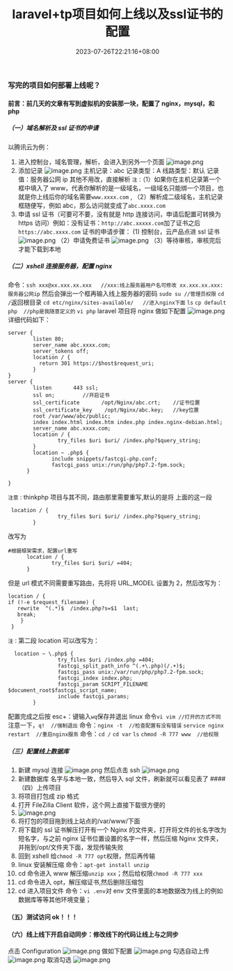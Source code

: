 ﻿---
title: "laravel+tp项目如何上线以及ssl证书的配置"
date: 2023-07-26T22:21:16+08:00
draft: true
---

### 写完的项目如何部署上线呢？

#### 前言：前几天的文章有写到虚拟机的安装那一块，配置了 nginx，mysql，和 php

##### （一）域名解析及 ssl 证书的申请

以腾讯云为例：

1.  进入控制台，域名管理，解析，会进入到另外一个页面
    ![image.png](https://imgconvert.csdnimg.cn/aHR0cHM6Ly91cGxvYWQtaW1hZ2VzLmppYW5zaHUuaW8vdXBsb2FkX2ltYWdlcy8xODgyMDk3NS04MjFhN2U3NDFjMDk2N2FhLnBuZw)
2.  添加记录
    ![image.png](https://imgconvert.csdnimg.cn/aHR0cHM6Ly91cGxvYWQtaW1hZ2VzLmppYW5zaHUuaW8vdXBsb2FkX2ltYWdlcy8xODgyMDk3NS01ODZlM2FjYjFjNTYzMzY5LnBuZw)
    主机记录：abc
    记录类型：A
    线路类型：默认
    记录值：服务器公网 ip
    其他不用改，直接解析
    `注：`（1）如果你在主机记录第一个框中填入了 www，代表你解析的是一级域名，一级域名只能绑一个项目，也就是你上线后你的域名需要`www.xxxx.com` ,
    （2）解析成二级域名，主机记录框随便写，例如 abc，那么访问就变成了`abc.xxxx.com`
3.  申请 ssl 证书（可要可不要，没有就是 http 连接访问，申请后配置可转换为 https 访问）例如：没有证书：`http://abc.xxxxx.com`加了证书之后`https://abc.xxxx.com`
    证书的申请步骤：
    (1) 控制台，云产品点进 ssl 证书
    ![image.png](https://imgconvert.csdnimg.cn/aHR0cHM6Ly91cGxvYWQtaW1hZ2VzLmppYW5zaHUuaW8vdXBsb2FkX2ltYWdlcy8xODgyMDk3NS1hODQ3ZjJhMGFiNzNmYTVmLnBuZw)
    （2）申请免费证书
    ![image.png](https://imgconvert.csdnimg.cn/aHR0cHM6Ly91cGxvYWQtaW1hZ2VzLmppYW5zaHUuaW8vdXBsb2FkX2ltYWdlcy8xODgyMDk3NS0yMDc5OTVmZjI1ZmJlZWFlLnBuZw)
    （3）等待审核，审核完后才能下载到本地

##### （二）xshell 连接服务器，配置 nginx

命令：`ssh xxx@xx.xxx.xx.xxx   //xxx:线上服务器用户名可修改 xx.xxx.xx.xxx:服务器公网ip` 然后会弹出一个框再输入线上服务器的密码
`sudo su //管理员权限`
`cd /`返回根目录
`cd etc/nginx/sites-available/   //进入nginx下面`
`ls`
`cp default php  //php是我随意定义的`
`vi php`
laravel 项目将 nginx 做如下配置
![image.png](https://imgconvert.csdnimg.cn/aHR0cHM6Ly91cGxvYWQtaW1hZ2VzLmppYW5zaHUuaW8vdXBsb2FkX2ltYWdlcy8xODgyMDk3NS0wNzk0YTNhNDMxOWRlMjg0LnBuZw)
详细代码如下：

```
server {
        listen 80;
        server_name abc.xxxx.com;
        server_tokens off;
        location / {
          return 301 https://$host$request_uri;
        }
}
server {
        listen       443 ssl;
        ssl on;         //开启证书
        ssl_certificate       /opt/Nginx/abc.crt;    //证书位置
        ssl_certificate_key    /opt/Nginx/abc.key;   //key位置
        root /var/www/abc/public;
        index index.html index.htm index.php index.nginx-debian.html;
        server_name abc.xxxx.com;
        location / {
                try_files $uri $uri/ /index.php?$query_string;
        }
        location ~ .php$ {
              include snippets/fastcgi-php.conf;
              fastcgi_pass unix:/run/php/php7.2-fpm.sock;
      }

}
```

`注意：`thinkphp 项目与其不同，路由那里需要重写,默认的是将
上面的这一段

```
 location / {
                try_files $uri $uri/ /index.php?$query_string;
        }
```

改写为

```
#根据框架需求，配置url重写
      location / {
              try_files $uri $uri/ =404;
      }
```

但是 url 模式不同需要重写路由，先将将 URL_MODEL 设置为 2，然后改写为：

```
location / {
if (!-e $request_filename) {
   rewrite  ^(.*)$  /index.php?s=$1  last;
   break;
    }
 }
```

`注：`第二段 location 可以改写为：

```
  location ~ \.php$ {
                try_files $uri /index.php =404;
                fastcgi_split_path_info ^(.+\.php)(/.+)$;
                fastcgi_pass unix:/var/run/php/php7.2-fpm.sock;
                fastcgi_index index.php;
                fastcgi_param SCRIPT_FILENAME $document_root$fastcgi_script_name;
                include fastcgi_params;
        }
```

配置完成之后按 esc+：键输入`wq`保存并退出 linux 命令`vi vim //打开的方式不同` 注意一下，`q!  //强制退出`
命令：`nginx -t  //检查配置有没有错误`
`service nginx restart  //重启nginx服务`
命令：`cd /`
`cd var`
`ls`
`chmod -R 777 www  //给权限`

##### （三）配置线上数据库

1.  新建 mysql 连接
    ![image.png](https://imgconvert.csdnimg.cn/aHR0cHM6Ly91cGxvYWQtaW1hZ2VzLmppYW5zaHUuaW8vdXBsb2FkX2ltYWdlcy8xODgyMDk3NS1jODQ0YmIwODA0Y2M4Y2ZlLnBuZw)
    然后点击 ssh
    ![image.png](https://imgconvert.csdnimg.cn/aHR0cHM6Ly91cGxvYWQtaW1hZ2VzLmppYW5zaHUuaW8vdXBsb2FkX2ltYWdlcy8xODgyMDk3NS1hNDQwNmVmN2U1MzNkODAzLnBuZw)
2.  新建数据库 名字与本地一致，然后导入 sql 文件，刷新就可以看见表了 ####（四）上传项目
3.  将项目打包成 zip 格式
4.  打开 FileZilla Client 软件，这个网上直接下载很方便的
5.  ![image.png](https://imgconvert.csdnimg.cn/aHR0cHM6Ly91cGxvYWQtaW1hZ2VzLmppYW5zaHUuaW8vdXBsb2FkX2ltYWdlcy8xODgyMDk3NS1hYmJkOGE3YTFmYzliNzg1LnBuZw)
6.  将打包的项目拖到线上站点的/var/www/下面
7.  将下载的 ssl 证书解压打开有一个 Nginx 的文件夹，打开将文件的长名字改为短名字，与之前 nginx 证书位置设置的名字一样，然后压缩 Nginx 文件夹，并拖到/opt/文件夹下面，发现传输失败
8.  回到 xshell 给`chmod -R 777 opt`权限，然后再传输
9.  linux 安装解压缩 命令：`apt-get install unzip`
10. cd 命令进入 www 解压缩`unzip xxx`；然后给权限`chmod -R 777 xxx`
11. cd 命令进入 opt，解压缩证书,然后删除压缩包
12. cd 进入项目文件 命令：`vi .env`对 env 文件里面的本地数据改为线上的例如数据库等等其他环境变量；

#### （五）测试访问 ok！！！

#### （六）线上线下开启自动同步：修改线下的代码让线上与之同步

点击 Configuration
![image.png](https://imgconvert.csdnimg.cn/aHR0cHM6Ly91cGxvYWQtaW1hZ2VzLmppYW5zaHUuaW8vdXBsb2FkX2ltYWdlcy8xODgyMDk3NS01YmU4M2UxODI4ZWU0NDFmLnBuZw)
做如下配置
![image.png](https://imgconvert.csdnimg.cn/aHR0cHM6Ly91cGxvYWQtaW1hZ2VzLmppYW5zaHUuaW8vdXBsb2FkX2ltYWdlcy8xODgyMDk3NS1hYmZjOGRiYzY3MTMyNTdkLnBuZw)
勾选自动上传
![image.png](https://imgconvert.csdnimg.cn/aHR0cHM6Ly91cGxvYWQtaW1hZ2VzLmppYW5zaHUuaW8vdXBsb2FkX2ltYWdlcy8xODgyMDk3NS0wMjg5ZDkwZjkyYjRjMDdjLnBuZw)
取消勾选
![image.png](https://imgconvert.csdnimg.cn/aHR0cHM6Ly91cGxvYWQtaW1hZ2VzLmppYW5zaHUuaW8vdXBsb2FkX2ltYWdlcy8xODgyMDk3NS01OTRmYWUxZWEwZWU3ZDhhLnBuZw)
